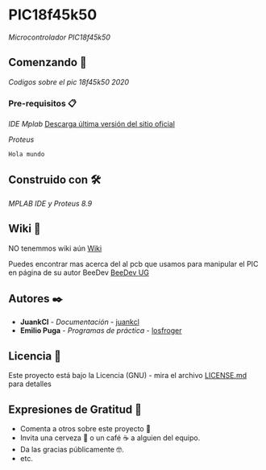 # PIC18f45k50

_Microcontrolador PIC18f45k50_

## Comenzando 🚀

_Codigos sobre el pic 18f45k50 2020_


### Pre-requisitos 📋

_IDE Mplab_
[Descarga última versión del sitio oficial](https://www.microchip.com/mplab/mplab-x-ide)

_Proteus_

```
Hola mundo
```

## Construido con 🛠️

_MPLAB IDE y Proteus 8.9_


## Wiki 📖

NO tenemmos wiki aún [Wiki](https://github.com/tu/proyecto/wiki)

Puedes encontrar mas acerca del al pcb que usamos para manipular el PIC en página de su autor BeeDev [BeeDev UG](https://sites.google.com/view/beedev/p%C3%A1gina-principal?authuser=0)

## Autores ✒️

* **JuankCl** - *Documentación* - [juankcl](https://github.com/juankcl)
* **Emilio Puga** - *Programas de práctica* - [losfroger](https://github.com/losfroger)

## Licencia 📄

Este proyecto está bajo la Licencia (GNU) - mira el archivo [LICENSE.md](LICENSE) para detalles

## Expresiones de Gratitud 🎁

* Comenta a otros sobre este proyecto 📢
* Invita una cerveza 🍺 o un café ☕ a alguien del equipo. 
* Da las gracias públicamente 🤓.
* etc.

